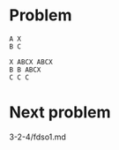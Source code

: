 # Problem

    A X
    B C

    X ABCX ABCX    
    B B ABCX    
    C C C

# Next problem

3-2-4/fdso1.md

